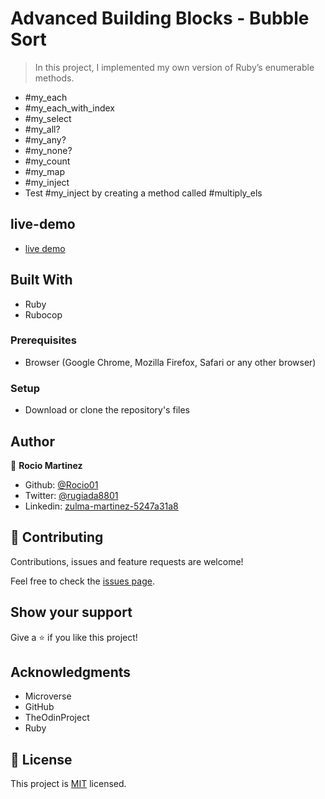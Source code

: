 # Advanced Building Blocks - Bubble Sort

> In this project, I implemented my own version of Ruby’s enumerable methods.
 - #my_each
 - #my_each_with_index
 - #my_select
 - #my_all?
 - #my_any?
 - #my_none?
 - #my_count
 - #my_map
 - #my_inject
 - Test #my_inject by creating a method called #multiply_els

## live-demo

- [live demo](https://repl.it/@Rocio01/IncompatibleAcceptableDeletions#main.rb)


## Built With

- Ruby
- Rubocop


### Prerequisites

- Browser (Google Chrome, Mozilla Firefox, Safari or any other browser)

### Setup

- Download or clone the repository's files

## Author

👤 **Rocio Martinez**

- Github: [@Rocio01](https://github.com/Rocio01)
- Twitter: [@rugiada8801](https://twitter.com/rugiada8801)
- Linkedin: [zulma-martinez-5247a31a8](https://www.linkedin.com/in/zulma-martinez-5247a31a8/)

## 🤝 Contributing

Contributions, issues and feature requests are welcome!

Feel free to check the [issues page](https://github.com/Rocio01/Advanced-Building-Blocks---Enumerables/issues).

## Show your support

Give a ⭐️ if you like this project!

## Acknowledgments

- Microverse
- GitHub
- TheOdinProject
- Ruby

## 📝 License

This project is [MIT](lic.url) licensed.
